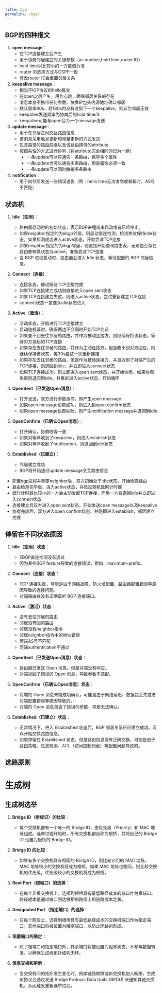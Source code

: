 ```yaml
---
title: bgp
permalink: /bgp/
---
```

## BGP的四种报文
1. **open message**：
	- 在TCP连接建立后产生
	- 用于协商邻居建立的关键参数（as number,hold time,router ID）
	- hold time以比较小的一方数值为准
	- router ID选择方式与OSPF一致
	- 修改router ID会重置邻居关系
2. **keepalive message**：
	- 相当于IGP协议的hello报文
	- 在open之后产生，用作心跳，确保邻居关系的存在
	- 消息本身不携带任何参数，依靠IP包头内源地址确认邻居
	- 默认频率60s，若180s内没有收到下一个keepalive，则认为邻居无效
	- keepalive发送频率为协商后的hold time/3
	- keepalive可能与open合为一个message发送
3. **update message**：
	- 用于在邻居之间交互路由信息
	- 该消息采用触发更新和增量更新的方式发送
	- 包含路径的路由前缀以及该路由携带的attribute
	- 按照共性的方式进行排列（将attribute完全相同的归为一组）
		- 一条update可以只通告一条路由，携带多个属性
		- 一条update也可以通告多条路由，但是属性必须一致
		- 一条update可以同时撤销多条路由
4. **notification**：
	- 用于向邻居发送一些错误通告（例：hello time无法协商或者超时、AS号不匹配）

## 状态机

1. **Idle（空闲）**：
   - 路由器启动时的初始状态，表示BGP进程尚未启动或者已经停止。
	- 如果neighbor指定的为ebgp邻居，则启动直连检测，检测失败保持idle状态，如果检测成功进入active状态，开始尝试TCP连接
	- 如果neighbor指定的为ibgp邻居，则直接开始查询路由表，无论是否存在路由都转换状态为active，准备尝试TCP连接
   - 当 BGP 进程启动时，路由器会进入 Idle 状态，等待配置的 BGP 邻居信息。

2. **Connect（连接）**：
	- 连接状态，被动等待TCP连接完成
	- 如果TCP连接建立成功则直接进入open sent状态
	- 如果TCP连接建立失败，则进入active状态，尝试重新建立TCP连接
	- connect状态一定要从idle状态进入	

3. **Active（激活）**：
	- 活动状态，开始进行TCP连接建立
	- 启动随机延时，确保两边不会同时开始TCP会话
	- 如果查不到去往邻居的路由，并作为被动连接方，则继续保持该状态，等待对方发起的TCP连接
	- 如果存在去往邻居的路由，并作为主动连接方，但是收不到对方回应，则继续保持该状态，每30s尝试一次重新连接
	- 如果存在去往邻居的路由，但是作为被动连接方，并且收到了对端产生的TCP连接，则退回到idle，并立即进入connect状态
	- 如果TCP连接成功，则立即进入open sent状态，并开始协商，如果协商失败则退回到idle，并重新进入active状态，开始循环

4. **OpenSent（已发送Open消息）**：
	- 打开发送，双方进行参数协商，即产生open message
	- 如果open message协商成功，则进入到open confirm状态
	- 如果open message协商失败，则产生notification message并退回到idle

5. **OpenConfirm（已确认Open消息）**：
	- 打开确认，协商取得一致
	- 如果对等体收到了keepalive，则进入establish状态
	- 如果对等体收到了notification，则退回到idle状态

6. **Established（已建立）**：
	- 邻居建立成功
	- BGP将开始通过update message交互路由信息

- 配置bgp进程并制定neighbor后，双方初始处于idle状态，开始检查路由
- 路由检测完毕后，进入active状态，并启动随机延时计时器
- 延时计时器比较小的一方会主动发起TCP连接，而另一方将退回idle并立即进入connect状态
- 连接建立后双方进入open sent状态，开始发送open message以及keepalive
- 协商完成后，双方进入open confirm状态，并随即进入establish，邻居建立完成

## 停留在不同状态原因

1. **Idle（空闲）状态**：
   - EBGP直连检测没有通过
   - 因为某些BGP feature导致的连接错误，例如：maximum-prefix。

2. **Connect（连接）状态**：
   - TCP 连接失败，可能是由于网络故障、防火墙配置、路由器配置错误等原因导致的连接问题。
   - 对端路由器没有正确监听 BGP 连接端口。

3. **Active（激活）状态**：
   - 没有去往邻居的路由
	- 邻居没有回包路由
	- 邻居没有neighbor指令
	- 邻居neighbor指令中的地址错误
	- 两端AS号不匹配
	- 两端authentication不通过

4. **OpenSent（已发送Open消息）状态**：
   - 路由器已发送 Open 消息，但是对端没有响应。
   - 对端返回了错误的 Open 消息，导致参数不匹配。

5. **OpenConfirm（已确认Open消息）状态**：
   - 对端的 Open 消息未能成功确认，可能是由于网络延迟、数据包丢失或者对端配置错误等原因导致的。
   - 对端的 Open 消息包含了错误的参数，导致无法确认。

6. **Established（已建立）状态**：
   - 正常情况下，进入 Established 状态后，BGP 邻居关系已经建立成功，可以开始交换路由信息。
   - 如果停留在 Established 状态，但是路由信息没有正确交换，可能是由于路由策略、过滤规则、ACL（访问控制列表）等配置问题导致的。

## 选路原则

# 生成树
## 生成树选举

1. **Bridge ID（桥标识）的比较**：
   - 每个交换机都有一个唯一的 Bridge ID，由优先级（Priority）和 MAC 地址组成。选举过程开始时，所有交换机都自称为根桥，并将自己的 Bridge ID 设置为根桥的 Bridge ID。

2. **Bridge ID 的比较**：
   - 如果有多个交换机具有相同的 Bridge ID，则比较它们的 MAC 地址，MAC 地址较小的交换机将成为根桥。如果 MAC 地址也相同，则比较交换机的优先级，优先级较小的交换机将成为根桥。

3. **Root Port（根端口）的选择**：
   - 在每个非根交换机上，选择到根桥具有最低路径成本的端口作为根端口。路径成本是通过端口到达根桥的路径上的链路成本之和。

4. **Designated Port（指定端口）的选择**：
   - 在每个网段上，选择到根桥具有最低路径成本的交换机端口作为指定端口。其他端口将被设置为阻塞端口，以防止环路的形成。

5. **阻塞端口的确定**：
   - 除了根端口和指定端口外，其余端口将被设置为阻塞状态，不参与数据转发，以确保生成树拓扑结构无环。

6. **信息交换和更新**：
   - 当交换机间的拓扑发生变化时，例如链路故障或新交换机加入网络，生成树协议会通过发送 Bridge Protocol Data Units (BPDU) 来通知其他交换机，从而触发重新选举过程。
